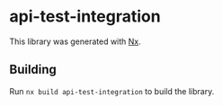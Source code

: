 # api-test-integration

This library was generated with [Nx](https://nx.dev).

## Building

Run `nx build api-test-integration` to build the library.
